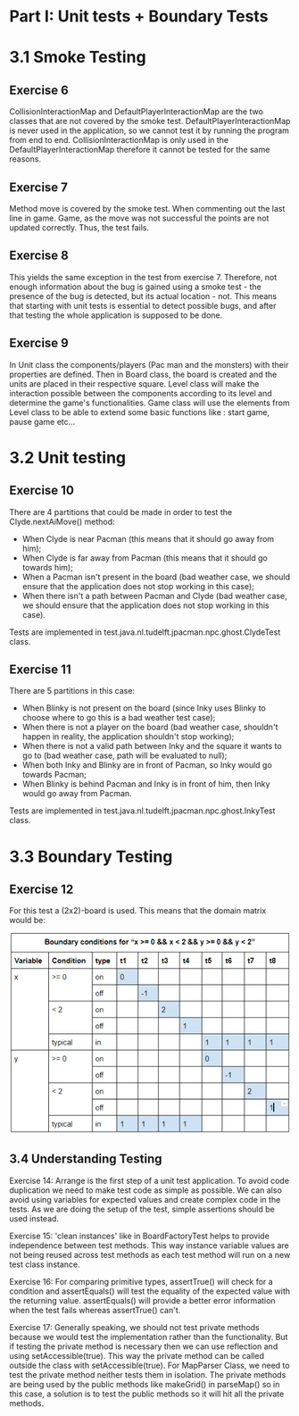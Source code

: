 Part I: Unit tests + Boundary Tests
===========================

# 3.1 Smoke Testing
## Exercise 6 
CollisionInteractionMap and DefaultPlayerInteractionMap are the two classes that are not covered by the smoke test. 
DefaultPlayerInteractionMap is never used in the application, so we cannot test it by
running the program from end to end. CollisionInteractionMap is only used in the DefaultPlayerInteractionMap therefore it cannot be tested for the same reasons. 

## Exercise 7
Method move is covered by the smoke test. When commenting out the last line in game. Game,
as the move was not successful the points are not updated correctly. Thus, the test fails.

## Exercise 8
This yields the same exception in the test from exercise 7. Therefore, not
enough information about the bug is gained using a smoke test - the presence of the bug
is detected, but its actual location - not. This means that starting with unit tests
is essential to detect possible bugs, and after that testing the whole application is
supposed to be done.

## Exercise 9
In Unit class the components/players (Pac man and the monsters) with their properties are defined. 
Then in Board class, the board is created and the units are placed in their respective square. Level class will make the interaction possible 
between the components according to its level and determine the game's functionalities. Game class will 
use the elements from Level class to be able to extend some basic functions like : start game, pause game etc... 


# 3.2 Unit testing

## Exercise 10
There are 4 partitions that could be made in order to test
the Clyde.nextAiMove() method:

- When Clyde is near Pacman (this means that it should go
away from him);
- When Clyde is far away from Pacman (this means that it
should go towards him);
- When a Pacman isn't present in the board (bad weather
case, we should ensure that the application does not stop
working in this case);
- When there isn't a path between Pacman and Clyde (bad
weather case, we should ensure that the application does
not stop working in this case).

Tests are implemented in test.java.nl.tudelft.jpacman.npc.ghost.ClydeTest
class.

## Exercise 11
There are 5 partitions in this case:

- When Blinky is not present on the board (since Inky uses
Blinky to choose where to go this is a bad weather test
case);
- When there is not a player on the board (bad weather case,
shouldn't happen in reality, the application shouldn't stop
working);
- When there is not a valid path between Inky and the square
it wants to go to (bad weather case, path will be evaluated
to null);
- When both Inky and Blinky are in front of Pacman, so Inky
would go towards Pacman;
- When Blinky is behind Pacman and Inky is in front of him,
then Inky would go away from Pacman.

Tests are implemented in test.java.nl.tudelft.jpacman.npc.ghost.InkyTest
class.

# 3.3 Boundary Testing

## Exercise 12
For this test a (2x2)-board is used. This means that the
domain matrix would be:

![Alt text](/doc/Domain_Matrix.PNG?raw=true)

## 3.4 Understanding Testing 
Exercise 14: Arrange is the first step of a unit test application. 
To avoid code duplication we need to make test code as simple as possible. 
We can also avoid using variables for expected values and create complex code in the tests.
As we are doing the setup of the test, simple assertions should be used instead. 

Exercise 15: 'clean instances' like in BoardFactoryTest helps to provide independence between test methods. 
This way instance variable values are not being reused across test methods as each test method will
run on a new test class instance.

Exercise 16: For comparing primitive types, assertTrue() will check for a condition and assertEquals() will test the equality of the 
expected value with the returning value. assertEquals() will provide a better error information when the test fails whereas assertTrue() can't. 

Exercise 17: Generally speaking, we should not test private methods because we would test the implementation 
rather than the functionality. But if testing the private method is necessary then we can use reflection 
and using setAccessible(true). This way the private method can be called outside the class with 
setAccessible(true). For MapParser Class, we need to test the private method neither tests them
 in isolation. The private methods are being used by the public methods like makeGrid() in parseMap() 
 so in this case, a solution is to test the public methods so it will hit all the private methods.
